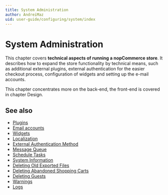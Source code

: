 ```yaml
---
title: System Administration
author: AndreiMaz
uid: user-guide/configuring/system/index
---
```


# System Administration

This chapter covers **technical aspects of running a nopCommerce store**. It describes how to expand the store functionality by technical means, such as additional external plugins, external authentication for the easier checkout process, configuration of widgets and setting up the e-mail accounts.

This chapter concentrates more on the back-end, the front-end is covered in chapter Design.

## See also

* [Plugins](xref:user-guide/configuring/system/plugins)
* [Email accounts](xref:user-guide/configuring/system/email-accounts)
* [Widgets](xref:user-guide/configuring/system/widgets/index)
* [Localization](xref:user-guide/configuring/system/localization)
* [External Authentication Method](xref:user-guide/configuring/system/external-authentication-method/index)
* [Message Queue](xref:user-guide/configuring/system/message-queue)
* [Schedule Tasks](xref:user-guide/configuring/system/schedule-tasks)
* [System Information](xref:user-guide/configuring/system/system-information)
* [Deleting Old Exported Files](xref:user-guide/configuring/system/deleting-old-exported-files)
* [Deleting Abandoned Shopping Carts](xref:user-guide/configuring/system/deleting-abandoned-shopping-carts)
* [Deleting Guests](xref:user-guide/configuring/system/deleting-guests)
* [Warnings](xref:user-guide/configuring/system/warnings)
* [Logs](xref:user-guide/configuring/system/log)
